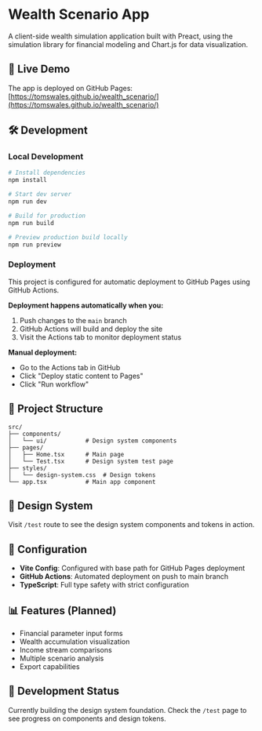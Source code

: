 # Wealth Scenario App

A client-side wealth simulation application built with Preact, using the simulation library for financial modeling and Chart.js for data visualization.

## 🚀 Live Demo

The app is deployed on GitHub Pages: [https://tomswales.github.io/wealth_scenario/](https://tomswales.github.io/wealth_scenario/)

## 🛠️ Development

### Local Development
```bash
# Install dependencies
npm install

# Start dev server
npm run dev

# Build for production
npm run build

# Preview production build locally
npm run preview
```

### Deployment

This project is configured for automatic deployment to GitHub Pages using GitHub Actions.

**Deployment happens automatically when you:**
1. Push changes to the `main` branch
2. GitHub Actions will build and deploy the site
3. Visit the Actions tab to monitor deployment status

**Manual deployment:**
- Go to the Actions tab in GitHub
- Click "Deploy static content to Pages"
- Click "Run workflow"

## 📁 Project Structure

```
src/
├── components/
│   └── ui/           # Design system components
├── pages/
│   ├── Home.tsx      # Main page
│   └── Test.tsx      # Design system test page
├── styles/
│   └── design-system.css  # Design tokens
└── app.tsx           # Main app component
```

## 🎨 Design System

Visit `/test` route to see the design system components and tokens in action.

## 🔧 Configuration

- **Vite Config**: Configured with base path for GitHub Pages deployment
- **GitHub Actions**: Automated deployment on push to main branch
- **TypeScript**: Full type safety with strict configuration

## 📊 Features (Planned)

- Financial parameter input forms
- Wealth accumulation visualization
- Income stream comparisons
- Multiple scenario analysis
- Export capabilities

## 🧪 Development Status

Currently building the design system foundation. Check the `/test` page to see progress on components and design tokens.
